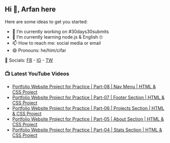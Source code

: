 ## Hi 👋, Arfan here

Here are some ideas to get you started:
- 🔭 I’m currently working on #30days30submits 
- 🌱 I’m currently learning node.js & English 🙄
- 📫 How to reach me: social media or email
- 😄 Pronouns: he/him/cifar


🤙 Socials: [FB][FB] - [IG][IG] - [TW][TW]


### 📺 Latest YouTube Videos
<!-- YOUTUBE:START -->
- [Portfolio Website Project for Practice | Part-08 | Nav Menu | HTML & CSS Project](https://www.youtube.com/watch?v=T2DM12ZJlSk)
- [Portfolio Website Project for Practice | Part-07 | Footer Section | HTML & CSS Project](https://www.youtube.com/watch?v=x0q8oXe5NKs)
- [Portfolio Website Project for Practice | Part-06 | Projects Section | HTML & CSS Project](https://www.youtube.com/watch?v=Ch4N48a2ytg)
- [Portfolio Website Project for Practice | Part-05 | About Section | HTML & CSS Project](https://www.youtube.com/watch?v=_OwXt3jgNaQ)
- [Portfolio Website Project for Practice | Part-04 | Stats Section | HTML & CSS Project](https://www.youtube.com/watch?v=NQi0vR2g-x8)
<!-- YOUTUBE:END -->

[FB]: http:facebook.com/shaifarfan08
[IG]: http:instagram.com/shaifarfan08
[TW]: http:twitter.com/shaifarfan08
